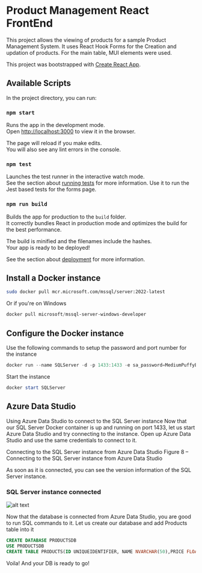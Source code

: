 # Product Management React FrontEnd

This project allows the viewing of products for a sample Product Management System. 
It uses React Hook Forms for the Creation and updation of products. For the main table, MUI elements were used.

This project was bootstrapped with [Create React App](https://github.com/facebook/create-react-app).

## Available Scripts

In the project directory, you can run:

### `npm start`

Runs the app in the development mode.\
Open [http://localhost:3000](http://localhost:3000) to view it in the browser.

The page will reload if you make edits.\
You will also see any lint errors in the console.

### `npm test`

Launches the test runner in the interactive watch mode.\
See the section about [running tests](https://facebook.github.io/create-react-app/docs/running-tests) for more information. Use it to run the Jest based tests for the forms page.

### `npm run build`

Builds the app for production to the `build` folder.\
It correctly bundles React in production mode and optimizes the build for the best performance.

The build is minified and the filenames include the hashes.\
Your app is ready to be deployed!

See the section about [deployment](https://facebook.github.io/create-react-app/docs/deployment) for more information.

## Install a Docker instance

```bash
sudo docker pull mcr.microsoft.com/mssql/server:2022-latest
```

Or if you're on Windows 
```powershell
docker pull microsoft/mssql-server-windows-developer
```

## Configure the Docker instance 

Use the following commands to setup the password and port number for the instance

```powershell
docker run --name SQLServer -d -p 1433:1433 -e sa_password=MediumPuffyEy3s -e ACCEPT_EULA=Y microsoft/mssql-server-windows-developer
```
Start the instance
```powershell
docker start SQLServer
```

## Azure Data Studio
Using Azure Data Studio to connect to the SQL Server instance
Now that our SQL Server Docker container is up and running on port 1433, let us start Azure Data Studio and try connecting to the instance. Open up Azure Data Studio and use the same credentials to connect to it.

Connecting to the SQL Server instance from Azure Data Studio
Figure 8 – Connecting to the SQL Server instance from Azure Data Studio

As soon as it is connected, you can see the version information of the SQL Server instance.

### SQL Server instance connected

![alt text](https://www.sqlshack.com/wp-content/uploads/2021/04/connecting-to-the-sql-server-instance-from-azure-d.png)

Now that the database is connected from Azure Data Studio, you are good to run SQL commands to it. Let us create our database and add Products table into it
```sql
CREATE DATABASE PRODUCTSDB
USE PRODUCTSDB
CREATE TABLE PRODUCTS(ID UNIQUEIDENTIFIER, NAME NVARCHAR(50),PRICE FLOAT,TYPE NVARCHAR(50),ACTIVE BIT)
```
Voila! And your DB is ready to go!

